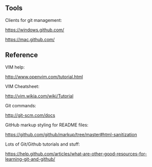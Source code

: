 <h2>Tools</h2>

Clients for git management:

https://windows.github.com/

https://mac.github.com/

<h2>Reference</h2>

VIM help:

http://www.openvim.com/tutorial.html

VIM Cheatsheet:

http://vim.wikia.com/wiki/Tutorial

Git commands:

http://git-scm.com/docs

GitHub markup styling for README files:

https://github.com/github/markup/tree/master#html-sanitization

Lots of Git/Github tutorials and stuff:

https://help.github.com/articles/what-are-other-good-resources-for-learning-git-and-github/